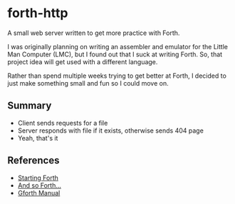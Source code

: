 # forth-http
A small web server written to get more practice with Forth.

I was originally planning on writing an assembler and emulator for the 
Little Man Computer (LMC), but I found out that I suck at writing Forth.
So, that project idea will get used with a different language.

Rather than spend multiple weeks trying to get better at Forth, I decided
to just make something small and fun so I could move on.


## Summary

- Client sends requests for a file
- Server responds with file if it exists, otherwise sends 404 page
- Yeah, that's it


## References

- [Starting Forth](https://www.forth.com/starting-forth/)
- [And so Forth...](https://thebeez.home.xs4all.nl/ForthPrimer/Forth_primer.html)
- [Gforth Manual](https://www.complang.tuwien.ac.at/forth/gforth/Docs-html/)
